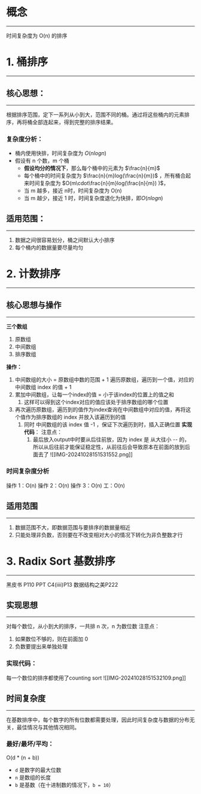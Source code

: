 # 概念
***
时间复杂度为 O(n) 的排序

# 1. 桶排序
***
## 核心思想：
***
根据排序范围，定下一系列从小到大，范围不同的桶。通过将这些桶内的元素排序，再将桶全部连起来，得到完整的排序结果。
### 复杂度分析：
- 桶内使用快排，时间复杂度为 $O(nlogn)$ 
- 假设有 n 个数，m 个桶
	- **假设均分的情况下**，那么每个桶中的元素为 $\frac{n}{m}$ 
	- 每个桶中的时间复杂度为 $\frac{n}{m}log(\frac{n}{m})$ ，所有桶合起来时间复杂度为 $O(m\cdot\frac{n}{m}log(\frac{n}{m}) )$，
	- 当 m 越多，接近 n时，时间复杂度为 O(n)
	- 当 m 越少，接近 1 时，时间复杂度退化为快排，即$O(nlogn)$ 
## 适用范围：
***
1. 数据之间很容易划分，桶之间默认大小排序
2. 每个桶内的数据量要尽量均匀

# 2. 计数排序
***
## 核心思想与操作
***
**三个数组**
1. 原数组
2. 中间数组
3. 排序数组

**操作：**
1. 中间数组的大小 = 原数组中数的范围 + 1
	遍历原数组，遍历到一个值，对应的中间数组 index 的值 + 1
2. 累加中间数组，让每一个index的值  = 小于该index的位置上的值之和
	1. 这样可以得到这个index对应的值应该处于排序数组的哪个位置
3. 再次遍历原数组，遍历到的值作为index查询在中间数组中对应的值，再将这个值作为排序数组的 index 并放入该遍历到的值
	1. 同时 中间数组的该 index 值 -1 ，保证下次遍历到时，插入正确位置
**实现代码**：
	注意点：
		1. 最后放入output中时要从后往前放，因为 index 是 从大往小 -- 的，所以从后往前才能保证稳定性，从前往后会导致原本在前面的放到后面去了
	![[IMG-20241028151531552.png]]


### 时间复杂度分析
操作 1：O(n) 
操作 2：O(n)
操作 3：O(n)
工：O(n)

## 适用范围
***
1. 数据范围不大，即数据范围与要排序的数据量相近
2. 只能处理非负数，否则要在不改变相对大小的情况下转化为非负整数才行


# 3. Radix Sort 基数排序
***
黑皮书 P110
PPT C4(iiii)P13
数据结构之美P222

## 实现思想
***
对每个数位，从小到大的排序，一共排 n 次，n 为数位数
注意点：
1. 如果数位不够的，则在前面加 0
2. 负数要提出来单独处理

### 实现代码：
每一个数位的排序都使用了counting sort ![[IMG-20241028151532109.png]]



## 时间复杂度
***
在基数排序中，每个数字的所有位数都需要处理，因此时间复杂度与数据的分布无关，最佳情况与其他情况相同。
### 最好/最坏/平均：
O(d * (n + b))
- `d` 是数字的最大位数
- `n` 是数组的长度
- `b` 是基数（在十进制数的情况下，`b = 10`）
